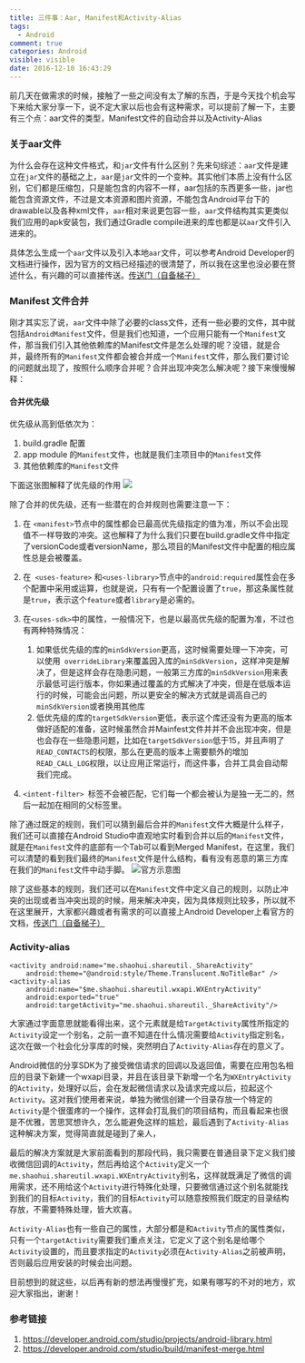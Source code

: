 ```yaml
---
title: 三件事：Aar, Manifest和Activity-Alias
tags:
  - Android
comment: true
categories: Android
visible: visible
date: 2016-12-10 16:43:29
---
```


前几天在做需求的时候，接触了一些之间没有太了解的东西，于是今天找个机会写下来给大家分享一下，说不定大家以后也会有这种需求，可以提前了解一下，主要有三个点：aar文件的类型，Manifest文件的自动合并以及Activity-Alias

<!-- more -->

### 关于aar文件
为什么会存在这种文件格式，和`jar`文件有什么区别？先来句综述：`aar`文件是建立在`jar`文件的基础之上，`aar`是`jar`文件的一个变种。其实他们本质上没有什么区别，它们都是压缩包，只是能包含的内容不一样，aar包括的东西更多一些，jar也能包含资源文件，不过是文本资源和图片资源，不能包含Android平台下的drawable以及各种xml文件，`aar`相对来说更包容一些，`aar`文件结构其实更类似我们应用的apk安装包，我们通过Gradle compile进来的库也都是以`aar`文件引入进来的。

具体怎么生成一个`aar`文件以及引入本地`aar`文件，可以参考Android Developer的文档进行操作，因为官方的文档已经描述的很清楚了，所以我在这里也没必要在赘述什么，有兴趣的可以直接传送。[传送门（自备梯子）](https://developer.android.com/studio/projects/android-library.html)


### Manifest 文件合并
刚才其实忘了说，`aar`文件中除了必要的class文件，还有一些必要的文件，其中就包括`AndroidManifest`文件，但是我们也知道，一个应用只能有一个`Manifest`文件，那当我们引入其他依赖库的Manifest文件是怎么处理的呢？没错，就是合并，最终所有的`Manifest`文件都会被合并成一个`Manifest`文件，那么我们要讨论的问题就出现了，按照什么顺序合并呢？合并出现冲突怎么解决呢？接下来慢慢解释：

#### 合并优先级
优先级从高到低依次为：

1. build.gradle 配置
2. app module 的`Manifest`文件，也就是我们主项目中的`Manifest`文件
3. 其他依赖库的`Manifest`文件

下面这张图解释了优先级的作用
![](http://static.shaohui.me/QQ20161210-0@2x.png)

除了合并的优先级，还有一些潜在的合并规则也需要注意一下：

1. 在 `<manifest>`节点中的属性都会已最高优先级指定的值为准，所以不会出现值不一样导致的冲突。这也解释了为什么我们只要在build.gradle文件中指定了versionCode或者versionName，那么项目的Manifest文件中配置的相应属性总是会被覆盖。

2. 在` <uses-feature>` 和`<uses-library>`节点中的`android:required`属性会在多个配置中采用或运算，也就是说，只有有一个配置设置了`true`，那这条属性就是`true`，表示这个`feature`或者`library`是必需的。

3. 在`<uses-sdk>`中的属性，一般情况下，也是以最高优先级的配置为准，不过也有两种特殊情况：

	1. 如果低优先级的库的`minSdkVersion`更高，这时候需要处理一下冲突，可以使用` overrideLibrary`来覆盖因入库的`minSdkVersion`，这样冲突是解决了，但是这样会存在隐患问题，一般第三方库的`minSdkVersion`用来表示最低可运行版本，你如果通过覆盖的方式解决了冲突，但是在低版本运行的时候，可能会出问题，所以更安全的解决方式就是调高自己的`minSdkVersion`或者换用其他库
	2. 低优先级的库的`targetSdkVersion`更低，表示这个库还没有为更高的版本做好适配的准备，这时候虽然合并Mainfest文件并并不会出现冲突，但是也会存在一些隐患问题，比如在`targetSdkVersion`低于15，并且声明了`READ_CONTACTS`的权限，那么在更高的版本上需要额外的增加`READ_CALL_LOG`权限，以让应用正常运行，而这件事，合并工具会自动帮我们完成。

4. `<intent-filter> `标签不会被匹配，它们每一个都会被认为是独一无二的，然后一起加在相同的父标签里。

除了通过既定的规则，我们可以猜到最后合并的`Manifest`文件大概是什么样子，我们还可以直接在Android Studio中直观地实时看到合并以后的`Manifest`文件，就是在`Manifest`文件的底部有一个Tab可以看到Merged Manifest，在这里，我们可以清楚的看到我们最终的`Manifest`文件是什么结构，看有没有恶意的第三方库在我们的`Manifest`文件中动手脚。
![官方示意图](http://static.shaohui.me/manifest-merged-view_2x.png)

除了这些基本的规则，我们还可以在`Manifest`文件中定义自己的规则，以防止冲突的出现或者当冲突出现的时候，用来解决冲突，因为具体规则比较多，所以就不在这里展开，大家都兴趣或者有需求的可以直接上Android Developer上看官方的文档，[传送门（自备梯子）](https://developer.android.com/studio/build/manifest-merge.html)

### Activity-alias

```
<activity android:name="me.shaohui.shareutil._ShareActivity"
	android:theme="@android:style/Theme.Translucent.NoTitleBar" />
<activity-alias
	android:name="$me.shaohui.shareutil.wxapi.WXEntryActivity"
	android:exported="true"
	android:targetActivity="me.shaohui.shareutil._ShareActivity"/>
```

大家通过字面意思就能看得出来，这个元素就是给`TargetActivity`属性所指定的`Activity`设定一个别名，之前一直不知道在什么情况需要给`Activity`指定别名，这次在做一个社会化分享库的时候，突然明白了`Activity-Alias`存在的意义了。

Android微信的分享SDK为了接受微信请求的回调以及返回值，需要在应用包名相应的目录下新建一个wxapi目录，并且在该目录下新增一个名为`WXEntryActivity`的`Activity`，处理好以后，会在发起微信请求以及请求完成以后，拉起这个`Activity`。这对我们使用者来说，单独为微信创建一个目录存放一个特定的`Activity`是个很蛋疼的一个操作，这样会打乱我们的项目结构，而且看起来也很是不优雅，苦思冥想许久，怎么能避免这样的尴尬，最后遇到了`Activity-Alias`这种解决方案，觉得简直就是碰到了亲人，

最后的解决方案就是大家前面看到的那段代码，我只需要在普通目录下定义我们接收微信回调的`Activity`，然后再给这个`Activity`定义一个`me.shaohui.shareutil.wxapi.WXEntryActivity`别名，这样就既满足了微信的调用需求，还不用给这个`Activity`进行特殊化处理，只要微信通过这个别名就能找到我们的目标`Activity`，我们的目标`Activity`可以随意按照我们既定的目录结构存放，不需要特殊处理，皆大欢喜。

`Activity-Alias`也有一些自己的属性，大部分都是和`Activity`节点的属性类似，只有一个`targetActivity`需要我们重点关注，它定义了这个别名是给哪个`Activity`设置的，而且要求指定的`Activity`必须在`Activity-Alias`之前被声明，否则最后应用安装的时候会出问题。

目前想到的就这些，以后再有新的想法再慢慢扩充，如果有哪写的不对的地方，欢迎大家指出，谢谢！

### 参考链接
1. https://developer.android.com/studio/projects/android-library.html
2. https://developer.android.com/studio/build/manifest-merge.html
